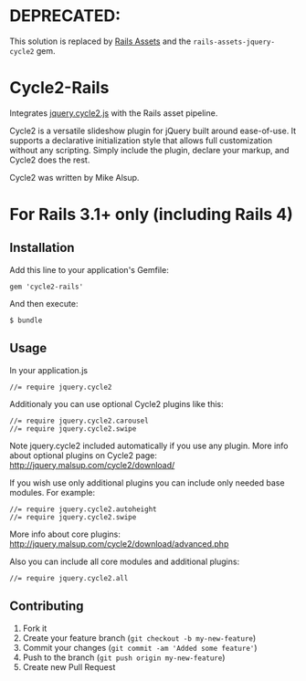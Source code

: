 # DEPRECATED:

This solution is replaced by [Rails Assets](https://rails-assets.org) and the `rails-assets-jquery-cycle2` gem.

# Cycle2-Rails

Integrates [jquery.cycle2.js](http://jquery.malsup.com/cycle2) with the Rails asset pipeline.

Cycle2 is a versatile slideshow plugin for jQuery built around ease-of-use. It supports a declarative initialization style that allows full customization without any scripting. Simply include the plugin, declare your markup, and Cycle2 does the rest.

Cycle2 was written by Mike Alsup. 

# For Rails 3.1+ only (including Rails 4)

## Installation

Add this line to your application's Gemfile:

    gem 'cycle2-rails'

And then execute:

    $ bundle

## Usage

In your application.js

    //= require jquery.cycle2

Additionaly you can use optional Cycle2 plugins like this:

    //= require jquery.cycle2.carousel
    //= require jquery.cycle2.swipe

Note jquery.cycle2 included automatically if you use any plugin.
More info about optional plugins on Cycle2 page: http://jquery.malsup.com/cycle2/download/

If you wish use only additional plugins you can include only needed base modules.
For example:

    //= require jquery.cycle2.autoheight
    //= require jquery.cycle2.swipe

More info about core plugins: http://jquery.malsup.com/cycle2/download/advanced.php

Also you can include all core modules and additional plugins:

    //= require jquery.cycle2.all



## Contributing

1. Fork it
2. Create your feature branch (`git checkout -b my-new-feature`)
3. Commit your changes (`git commit -am 'Added some feature'`)
4. Push to the branch (`git push origin my-new-feature`)
5. Create new Pull Request
